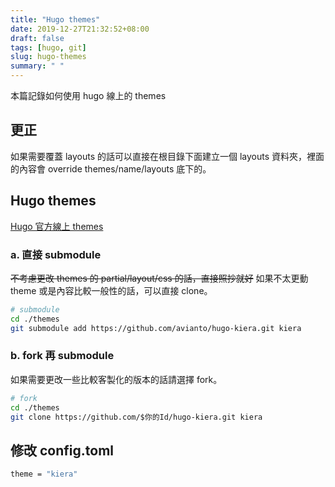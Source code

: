```yaml
---
title: "Hugo themes"
date: 2019-12-27T21:32:52+08:00
draft: false
tags: [hugo, git]
slug: hugo-themes
summary: " "
---
```


本篇記錄如何使用 hugo 線上的 themes

## 更正

如果需要覆蓋 layouts 的話可以直接在根目錄下面建立一個 layouts 資料夾，裡面的內容會 override themes/name/layouts 底下的。

## Hugo themes

[Hugo 官方線上 themes](https://themes.gohugo.io/)

### a. 直接 submodule

~~不考慮更改 themes 的 partial/layout/css 的話，直接照抄就好~~
如果不太更動 theme 或是內容比較一般性的話，可以直接 clone。

```bash
# submodule
cd ./themes
git submodule add https://github.com/avianto/hugo-kiera.git kiera
```

### b. fork 再 submodule

如果需要更改一些比較客製化的版本的話請選擇 fork。

```bash
# fork
cd ./themes
git clone https://github.com/$你的Id/hugo-kiera.git kiera
```

## 修改 config.toml

```bash
theme = "kiera"
```
